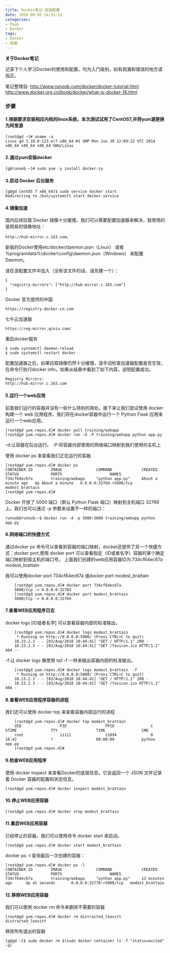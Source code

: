 ```yaml
---
title: Docker笔记-安装配置
date: 2018-09-05 14:31:13
categories: 
- PaaS
- Docker
tags: 
- Docker
- 容器
---
```


**关于Docker笔记**

记录下个人学习Docker的使用和配置，均为入门级别，如有疏漏和错误的地方请指正。

笔记整理自:
    http://www.runoob.com/docker/docker-tutorial.html
    http://www.docker.org.cn/book/docker/what-is-docker-16.html
    
<!--more-->

### 步骤

#### 1.根据要求安装相应内核的linux系统，本次测试试用了CentOS7,并将yum源更换为阿里源

    [root@gd ~]# uname -a
    Linux gd 3.10.0-123.el7.x86_64 #1 SMP Mon Jun 30 12:09:22 UTC 2014 x86_64 x86_64 x86_64 GNU/Linux

#### 2.通过yum安装docker
    [g@runoob ~]# sudo yum -y install docker-io

#### 3.启动 Docker 后台服务
    [g@gd CentOS 7 x86_64]$ sudo service docker start
    Redirecting to /bin/systemctl start docker.service

#### 4.镜像加速
国内后续拉取 Docker 镜像十分缓慢，我们可以需要配置加速器来解决，我使用的是网易的镜像地址：
    
    http://hub-mirror.c.163.com。

新版的Docker使用etc/docker/daemon.json（Linux）
或者
%programdata%\docker\config\daemon.json（Windows）
来配置 Daemon。

请在该配置文件中加入（没有该文件的话，请先建一个）：
    
    {
      "registry-mirrors": ["http://hub-mirror.c.163.com"]
    }
    
Docker 官方提供的中国

    https://registry.docker-cn.com
    
七牛云加速器

    https://reg-mirror.qiniu.com/
    
重启docker服务

    $ sudo systemctl daemon-reload
    $ sudo systemctl restart docker
配置加速器之后，如果拉取镜像仍然十分缓慢，请手动检查加速器配置是否生效，在命令行执行docker info，如果从结果中看到了如下内容，说明配置成功。

    Registry Mirrors:
    http://hub-mirror.c.163.com

#### 5.运行一个web应用
前面我们运行的容器并没有一些什么特别的用处。接下来让我们尝试使用 docker 构建一个 web 应用程序。我们将在docker容器中运行一个 Python Flask 应用来运行一个web应用。

    [root@gd yum.repos.d]# docker pull training/webapp
    [root@gd yum.repos.d]# docker run -d -P training/webapp python app.py
    
-d:让容器在后台运行。
-P:将容器内部使用的网络端口映射到我们使用的主机上

使用 docker ps 来查看我们正在运行的容器

    [root@gd yum.repos.d]# docker ps
    CONTAINER ID        IMAGE               COMMAND             CREATED              STATUS              PORTS                     NAMES
    734cf64ec67a        training/webapp     "python app.py"     About a minute ago   Up About a minute   0.0.0.0:32769->5000/tcp   modest_brattain
    [root@gd yum.repos.d]# 
Docker 开放了 5000 端口（默认 Python Flask 端口）映射到主机端口 32769 上。我们也可以通过 -p 参数来设置不一样的端口：
    
    runoob@runoob:~$ docker run -d -p 5000:5000 training/webapp python app.py

#### 6.网络端口的快捷方式
通过docker ps 命令可以查看到容器的端口映射，docker还提供了另一个快捷方式：docker port,使用 docker port 可以查看指定（ID或者名字）容器的某个确定端口映射到宿主机的端口号。
上面我们创建的web应用容器ID为:734cf64ec67a modest_brattain
    
我可以使用docker port 734cf64ec67a 或docker port modest_brattain

        [root@gd yum.repos.d]# docker port 734cf64ec67a
        5000/tcp -> 0.0.0.0:32769
        [root@gd yum.repos.d]# docker port modest_brattain
        5000/tcp -> 0.0.0.0:32769

#### 7.查看WEB应用程序日志
docker logs [ID或者名字] 可以查看容器内部的标准输出。

        [root@gd yum.repos.d]# docker logs modest_brattain 
         * Running on http://0.0.0.0:5000/ (Press CTRL+C to quit)
        10.23.2.3 - - [03/Aug/2018 10:44:41] "GET / HTTP/1.1" 200 -
        10.23.2.3 - - [03/Aug/2018 10:44:41] "GET /favicon.ico HTTP/1.1" 404 --
        
-f:让 docker logs 像使用 tail -f 一样来输出容器内部的标准输出。

        [root@gd yum.repos.d]# docker logs modest_brattain  -f
         * Running on http://0.0.0.0:5000/ (Press CTRL+C to quit)
        10.23.2.3 - - [03/Aug/2018 10:44:41] "GET / HTTP/1.1" 200 -
        10.23.2.3 - - [03/Aug/2018 10:44:41] "GET /favicon.ico HTTP/1.1" 404 -

#### 8.查看WEB应用程序容器的进程
我们还可以使用 docker top 来查看容器内部运行的进程

        [root@gd yum.repos.d]# docker top modest_brattain 
        UID                 PID                 PPID                C                   STIME               TTY                 TIME                CMD
        root                11111               11094               0                   18:42               ?                   00:00:00            python app.py
        [root@gd yum.repos.d]# 

#### 9.检查WEB应用程序
使用 docker inspect 来查看Docker的底层信息。它会返回一个 JSON 文件记录着 Docker 容器的配置和状态信息。

    [root@gd yum.repos.d]# docker inspect modest_brattain 

#### 10.停止WEB应用容器
    [root@gd yum.repos.d]# docker stop modest_brattain 

#### 11.重启WEB应用容器
已经停止的容器，我们可以使用命令 docker start 来启动。
        
    [root@gd yum.repos.d]# docker start modest_brattain

docker ps -l 查询最后一次创建的容器：

    [root@gd yum.repos.d]# docker ps -l
    CONTAINER ID        IMAGE               COMMAND             CREATED             STATUS              PORTS                     NAMES
    734cf64ec67a        training/webapp     "python app.py"     13 minutes ago      Up 41 seconds       0.0.0.0:32770->5000/tcp   modest_brattain

#### 12.移除WEB应用容器
我们可以使用 docker rm 命令来删除不需要的容器

    [root@gd yum.repos.d]# docker rm distracted_leavitt 
    distracted_leavitt
    
移除所有退出的容器

    [g@gd ~]$ sudo docker rm $(sudo docker container ls -f "status=exited" -q)

